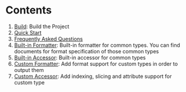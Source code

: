 # Contents
1. [Build](build.md): Build the Project
2. [Quick Start](quickstart.md)
3. [Frequently Asked Questions](faq.md)
4. [Built-in Formatter](builtin_formatter.md): Built-in formatter for common types. You can find documents for format specification of those common types
5. [Built-in Accessor](builtin_accessor.md): Built-in accessor for common types
6. [Custom Formatter](formatter.md): Add format support for custom types in order to output them
7. [Custom Accessor](accessor.md): Add indexing, slicing and attribute support for custom type
